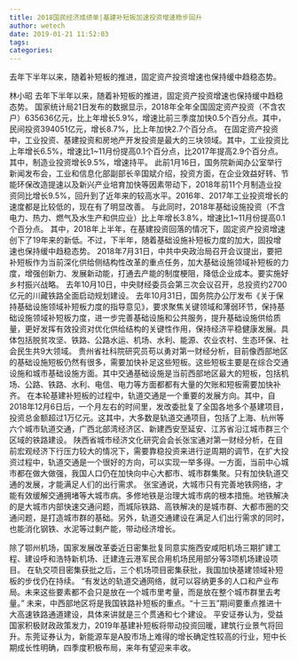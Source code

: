 ```yaml
---
title: 2018国民经济成绩单|基建补短板加速投资增速稳步回升
author: wetech
date: 2019-01-21 11:52:03
tags: 
categories: 
---
```

去年下半年以来，随着补短板的推进，固定资产投资增速也保持缓中趋稳态势。
<!-- more -->
林小昭
去年下半年以来，随着补短板的推进，固定资产投资增速也保持缓中趋稳态势。
国家统计局21日发布的数据显示，2018年全年全国固定资产投资（不含农户）635636亿元，比上年增长5.9%，增速比前三季度加快0.5个百分点。其中，民间投资394051亿元，增长8.7%，比上年加快2.7个百分点。
在固定资产投资中，工业投资、基建投资和房地产开发投资是最大的三块领域。其中，工业投资比上年增长6.5%，增速比1~11月份提高0.1个百分点，比2017年提高2.9个百分点。其中，制造业投资增长9.5%，增速持平。
此前1月16日，国务院新闻办公室举行新闻发布会，工业和信息化部副部长辛国斌介绍，投资方面，在企业效益好转、节能环保改造提速以及新兴产业培育加快等因素带动下，2018年前11个月制造业投资同比增长9.5%，回升到了近年来的较高水平。2016年、2017年工业投资增长的速度都是比较低的，现在有了明显改善。
与此同时，2018年基础设施投资（不含电力、热力、燃气及水生产和供应业）比上年增长3.8%，增速比1~11月份提高0.1个百分点。
其中，2018年上半年，在基建投资回落的情况下，固定资产投资增速创下了19年来的新低。不过，下半年，随着基础设施补短板力度的加大，固投增速也保持缓中趋稳态势。
2018年7月31日，中共中央政治局召开会议提出，要把补短板作为当前深化供给侧结构性改革的重点任务，加大基础设施领域补短板的力度，增强创新力、发展新动能，打通去产能的制度梗阻，降低企业成本。要实施好乡村振兴战略。
去年10月10日，中央财经委员会第三次会议召开，总投资约2700亿元的川藏铁路全面启动规划建设。
去年10月31日，国务院办公厅发布《关于保持基础设施领域补短板力度的指导意见》，要求聚焦关键领域和薄弱环节，保持基础设施领域补短板力度，进一步完善基础设施和公共服务，提升基础设施供给质量，更好发挥有效投资对优化供给结构的关键性作用，保持经济平稳健康发展。具体包括脱贫攻坚、铁路、公路水运、机场、水利、能源、农业农村、生态环保、社会民生共9大领域。
贵州省社科院研究员苟以勇对第一财经分析，目前像西部地区的基础设施短板仍然有很多，需要加快补足这些短板。这些短板主要是在综合交通设施和城市基础设施方面。其中交通基础设施是当前西部地区最大的短板，包括机场、公路、铁路、水利、电信、电力等方面都都有大量的欠账和短板需要加快补齐。
在本轮基建补短板的过程中，轨道交通是一个重要的发展方向。其中，自2018年12月6日后，一个月左右的时间里，发改委批复了全国各地多个基建项目，投资总金额超过1万亿元。这其中，大多数是轨道交通项目，包括了上海、杭州等六个城市轨道交通，广西北部湾经济区、新建西安至延安、江苏省沿江城市群三个区域的铁路建设。
陕西省城市经济文化研究会会长张宝通对第一财经分析，在目前宏观经济下行压力较大的情况下，需要靠稳投资来进行逆周期的调节，在扩大投资过程中，轨道交通是一个很好的方向，可以实现一举多得。一方面，当前中心城市都在做大做强，我国人口仍在加快向中心大都市、城市群集聚。只有加快轨道交通的发展，才能满足人们的出行需求。
张宝通说，大城市只有完善地铁网络，才能有效缓解交通拥堵等大城市病。多修地铁是治理大城市病的根本措施。地铁解决的是大城市内部快速交通问题，而城际铁路、高铁解决的是城市群、大都市圈的交通问题，是打造城市群的基础。另外，轨道交通建设在满足人们出行需求的同时，也能消化钢铁、水泥等过剩产能，带动经济增长。
 
 
除了鄂州机场，国家发展改革委近日密集批复同意实施西安咸阳机场三期扩建工程、建设呼和浩特新机场、迁建连云港军民合用机场民用部分等3项机场建设项目。
在轨交项目密集获批之后，三个机场项目密集获批，我国加快基建领域补短板的步伐仍在持续。
“有发达的轨道交通网络，就可以容纳更多的人口和产业布局。未来这些要素都不会只是放在一个城市里考量，而是放在整个城市群里去考量。”
未来，中西部地区将是我国铁路补短板的重点。“十三五”期间要重点推进十大高速铁路通道建设，具体来讲就是三个贯通和七个建设。
平安证券认为，受益国家积极财政政策发力，2019年基建补短板将带动投资回暖，建筑行业景气将回升。东莞证券认为，新能源车是A股市场上难得的增长确定性较高的行业，短中长期成长性明确，四季度积极布局，来年有望迎来丰收。
